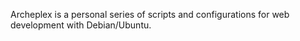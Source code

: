 Archeplex is a personal series of scripts and configurations for web development with
Debian/Ubuntu.